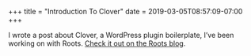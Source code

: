 +++
title = "Introduction To Clover"
date = 2019-03-05T08:57:09-07:00
+++

I wrote a post about Clover, a WordPress plugin boilerplate,
I’ve been working on with Roots. [Check it out on the Roots
blog](https://roots.io/a-workflow-for-modern-wordpress-plugin-development/).
<!-- more -->
